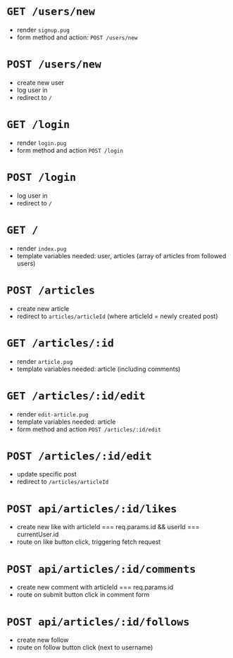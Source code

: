 # `GET /users/new`
* render `signup.pug`
* form method and action: `POST /users/new`

# `POST /users/new`
* create new user
* log user in
* redirect to `/`


# `GET /login`
* render `login.pug`
* form method and action `POST /login`

# `POST /login`
* log user in
* redirect to `/`

# `GET /`
* render `index.pug`
* template variables needed: user, articles (array of articles from followed users)

# `POST /articles`
* create new article
* redirect to `articles/articleId` (where articleId = newly created post)

# `GET /articles/:id`
* render `article.pug`
* template variables needed: article (including comments)

# `GET /articles/:id/edit`
* render `edit-article.pug`
* template variables needed: article
* form method and action `POST /articles/:id/edit`

# `POST /articles/:id/edit`
* update specific post
* redirect to `/articles/articleId`

# `POST api/articles/:id/likes`
* create new like with articleId === req.params.id && userId === currentUser.id
* route on like button click, triggering fetch request

# `POST api/articles/:id/comments`
* create new comment with articleId === req.params.id
* route on submit button click in comment form

# `POST api/articles/:id/follows`
* create new follow
* route on follow button click (next to username)